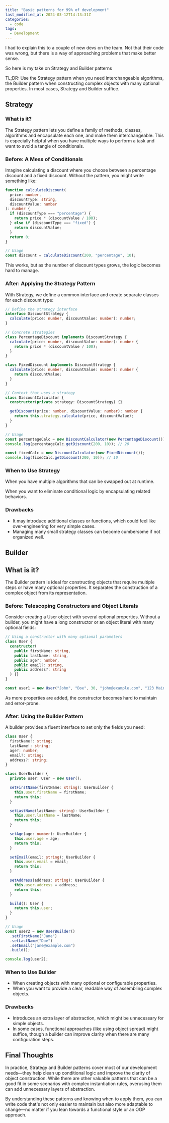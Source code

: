 ```yaml
---
title: "Basic patterns for 99% of development"
last_modified_at: 2024-03-12T14:13:31Z
categories:
  - code
tags:
  - Development
---
```


I had to explain this to a couple of new devs on the team. Not that their code was wrong, but there is a way of approaching problems that make better sense.

So here is my take on Strategy and Builder patterns

TL;DR:
Use the Strategy pattern when you need interchangeable algorithms, the Builder pattern when constructing complex objects with many optional properties. In most cases, Strategy and Builder suffice.

## Strategy

### What is it?

The Strategy pattern lets you define a family of methods, classes, algorithms and encapsulate each one, and make them interchangeable. This is especially helpful when you have multiple ways to perform a task and want to avoid a tangle of conditionals.

### Before: A Mess of Conditionals

Imagine calculating a discount where you choose between a percentage discount and a fixed discount. Without the pattern, you might write something like:

```typescript
function calculateDiscount(
  price: number,
  discountType: string,
  discountValue: number
): number {
  if (discountType === "percentage") {
    return price * (discountValue / 100);
  } else if (discountType === "fixed") {
    return discountValue;
  }
  return 0;
}

// Usage
const discount = calculateDiscount(200, "percentage", 10);
```

This works, but as the number of discount types grows, the logic becomes hard to manage.

### After: Applying the Strategy Pattern

With Strategy, we define a common interface and create separate classes for each discount type:

```typescript
// Define the strategy interface
interface DiscountStrategy {
  calculate(price: number, discountValue: number): number;
}

// Concrete strategies
class PercentageDiscount implements DiscountStrategy {
  calculate(price: number, discountValue: number): number {
    return price * (discountValue / 100);
  }
}

class FixedDiscount implements DiscountStrategy {
  calculate(price: number, discountValue: number): number {
    return discountValue;
  }
}

// Context that uses a strategy
class DiscountCalculator {
  constructor(private strategy: DiscountStrategy) {}

  getDiscount(price: number, discountValue: number): number {
    return this.strategy.calculate(price, discountValue);
  }
}

// Usage
const percentageCalc = new DiscountCalculator(new PercentageDiscount());
console.log(percentageCalc.getDiscount(200, 10)); // 20

const fixedCalc = new DiscountCalculator(new FixedDiscount());
console.log(fixedCalc.getDiscount(200, 10)); // 10
```

### When to Use Strategy

When you have multiple algorithms that can be swapped out at runtime.

When you want to eliminate conditional logic by encapsulating related behaviors.

### Drawbacks

- It may introduce additional classes or functions, which could feel like over-engineering for very simple cases.
- Managing many small strategy classes can become cumbersome if not organized well.

## Builder

## What is it?

The Builder pattern is ideal for constructing objects that require multiple steps or have many optional properties. It separates the construction of a complex object from its representation.

### Before: Telescoping Constructors and Object Literals

Consider creating a User object with several optional properties. Without a builder, you might have a long constructor or an object literal with many optional fields:

```typescript
// Using a constructor with many optional parameters
class User {
  constructor(
    public firstName: string,
    public lastName: string,
    public age?: number,
    public email?: string,
    public address?: string
  ) {}
}

const user1 = new User("John", "Doe", 30, "john@example.com", "123 Main St");
```

As more properties are added, the constructor becomes hard to maintain and error-prone.

### After: Using the Builder Pattern

A builder provides a fluent interface to set only the fields you need:

```typescript
class User {
  firstName!: string;
  lastName!: string;
  age?: number;
  email?: string;
  address?: string;
}

class UserBuilder {
  private user: User = new User();

  setFirstName(firstName: string): UserBuilder {
    this.user.firstName = firstName;
    return this;
  }

  setLastName(lastName: string): UserBuilder {
    this.user.lastName = lastName;
    return this;
  }

  setAge(age: number): UserBuilder {
    this.user.age = age;
    return this;
  }

  setEmail(email: string): UserBuilder {
    this.user.email = email;
    return this;
  }

  setAddress(address: string): UserBuilder {
    this.user.address = address;
    return this;
  }

  build(): User {
    return this.user;
  }
}

// Usage
const user2 = new UserBuilder()
  .setFirstName("Jane")
  .setLastName("Doe")
  .setEmail("jane@example.com")
  .build();

console.log(user2);
```

### When to Use Builder

- When creating objects with many optional or configurable properties.
- When you want to provide a clear, readable way of assembling complex objects.

### Drawbacks

- Introduces an extra layer of abstraction, which might be unnecessary for simple objects.
- In some cases, functional approaches (like using object spread) might suffice, though a builder can improve clarity when there are many configuration steps.

## Final Thoughts

In practice, Strategy and Builder patterns cover most of our development needs—they help clean up conditional logic and improve the clarity of object construction. While there are other valuable patterns that can be a good fit in some scenarios with complex instantiation rules, overusing them can add unnecessary layers of abstraction.

By understanding these patterns and knowing when to apply them, you can write code that's not only easier to maintain but also more adaptable to change—no matter if you lean towards a functional style or an OOP approach.
